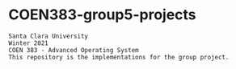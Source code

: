 # COEN383-group5-projects
  ```
  Santa Clara University
  Winter 2021
  COEN 383 - Advanced Operating System
  This repository is the implementations for the group project. 
  ```
